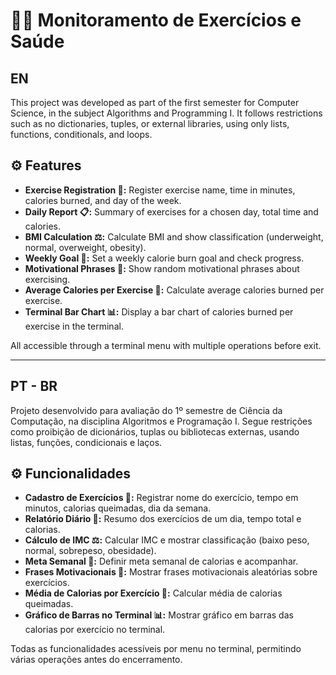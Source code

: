 # 🏋️‍♂️ Monitoramento de Exercícios e Saúde

## EN

This project was developed as part of the first semester for Computer Science, in the subject Algorithms and Programming I. It follows restrictions such as no dictionaries, tuples, or external libraries, using only lists, functions, conditionals, and loops.

## ⚙️ Features

- **Exercise Registration 📝:** Register exercise name, time in minutes, calories burned, and day of the week.  
- **Daily Report 📋:** Summary of exercises for a chosen day, total time and calories.  
- **BMI Calculation ⚖️:** Calculate BMI and show classification (underweight, normal, overweight, obesity).  
- **Weekly Goal 🎯:** Set a weekly calorie burn goal and check progress.  
- **Motivational Phrases 💬:** Show random motivational phrases about exercising.  
- **Average Calories per Exercise 🔢:** Calculate average calories burned per exercise.  
- **Terminal Bar Chart 📊:** Display a bar chart of calories burned per exercise in the terminal.

All accessible through a terminal menu with multiple operations before exit.

---

## PT - BR

Projeto desenvolvido para avaliação do 1º semestre de Ciência da Computação, na disciplina Algoritmos e Programação I. Segue restrições como proibição de dicionários, tuplas ou bibliotecas externas, usando listas, funções, condicionais e laços.

## ⚙️ Funcionalidades

- **Cadastro de Exercícios 📝:** Registrar nome do exercício, tempo em minutos, calorias queimadas, dia da semana.  
- **Relatório Diário 📄:** Resumo dos exercícios de um dia, tempo total e calorias.  
- **Cálculo de IMC ⚖️:** Calcular IMC e mostrar classificação (baixo peso, normal, sobrepeso, obesidade).  
- **Meta Semanal 🎯:** Definir meta semanal de calorias e acompanhar.  
- **Frases Motivacionais 💬:** Mostrar frases motivacionais aleatórias sobre exercícios.  
- **Média de Calorias por Exercício 🔢:** Calcular média de calorias queimadas.  
- **Gráfico de Barras no Terminal 📊:** Mostrar gráfico em barras das calorias por exercício no terminal.

Todas as funcionalidades acessíveis por menu no terminal, permitindo várias operações antes do encerramento.
